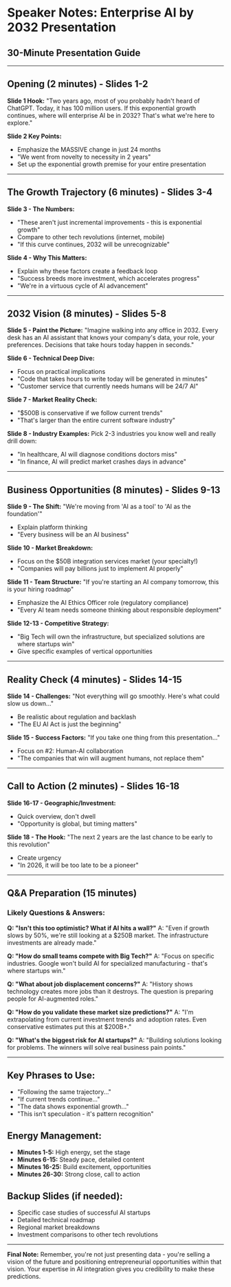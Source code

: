# Speaker Notes: Enterprise AI by 2032 Presentation
## 30-Minute Presentation Guide

---

## Opening (2 minutes) - Slides 1-2

**Slide 1 Hook:**
"Two years ago, most of you probably hadn't heard of ChatGPT. Today, it has 100 million users. If this exponential growth continues, where will enterprise AI be in 2032? That's what we're here to explore."

**Slide 2 Key Points:**
- Emphasize the MASSIVE change in just 24 months
- "We went from novelty to necessity in 2 years"
- Set up the exponential growth premise for your entire presentation

---

## The Growth Trajectory (6 minutes) - Slides 3-4

**Slide 3 - The Numbers:**
- "These aren't just incremental improvements - this is exponential growth"
- Compare to other tech revolutions (internet, mobile)
- "If this curve continues, 2032 will be unrecognizable"

**Slide 4 - Why This Matters:**
- Explain why these factors create a feedback loop
- "Success breeds more investment, which accelerates progress"
- "We're in a virtuous cycle of AI advancement"

---

## 2032 Vision (8 minutes) - Slides 5-8

**Slide 5 - Paint the Picture:**
"Imagine walking into any office in 2032. Every desk has an AI assistant that knows your company's data, your role, your preferences. Decisions that take hours today happen in seconds."

**Slide 6 - Technical Deep Dive:**
- Focus on practical implications
- "Code that takes hours to write today will be generated in minutes"
- "Customer service that currently needs humans will be 24/7 AI"

**Slide 7 - Market Reality Check:**
- "$500B is conservative if we follow current trends"
- "That's larger than the entire current software industry"

**Slide 8 - Industry Examples:**
Pick 2-3 industries you know well and really drill down:
- "In healthcare, AI will diagnose conditions doctors miss"
- "In finance, AI will predict market crashes days in advance"

---

## Business Opportunities (8 minutes) - Slides 9-13

**Slide 9 - The Shift:**
"We're moving from 'AI as a tool' to 'AI as the foundation'"
- Explain platform thinking
- "Every business will be an AI business"

**Slide 10 - Market Breakdown:**
- Focus on the $50B integration services market (your specialty!)
- "Companies will pay billions just to implement AI properly"

**Slide 11 - Team Structure:**
"If you're starting an AI company tomorrow, this is your hiring roadmap"
- Emphasize the AI Ethics Officer role (regulatory compliance)
- "Every AI team needs someone thinking about responsible deployment"

**Slide 12-13 - Competitive Strategy:**
- "Big Tech will own the infrastructure, but specialized solutions are where startups win"
- Give specific examples of vertical opportunities

---

## Reality Check (4 minutes) - Slides 14-15

**Slide 14 - Challenges:**
"Not everything will go smoothly. Here's what could slow us down..."
- Be realistic about regulation and backlash
- "The EU AI Act is just the beginning"

**Slide 15 - Success Factors:**
"If you take one thing from this presentation..."
- Focus on #2: Human-AI collaboration
- "The companies that win will augment humans, not replace them"

---

## Call to Action (2 minutes) - Slides 16-18

**Slide 16-17 - Geographic/Investment:**
- Quick overview, don't dwell
- "Opportunity is global, but timing matters"

**Slide 18 - The Hook:**
"The next 2 years are the last chance to be early to this revolution"
- Create urgency
- "In 2026, it will be too late to be a pioneer"

---

## Q&A Preparation (15 minutes)

### Likely Questions & Answers:

**Q: "Isn't this too optimistic? What if AI hits a wall?"**
A: "Even if growth slows by 50%, we're still looking at a $250B market. The infrastructure investments are already made."

**Q: "How do small teams compete with Big Tech?"**
A: "Focus on specific industries. Google won't build AI for specialized manufacturing - that's where startups win."

**Q: "What about job displacement concerns?"**
A: "History shows technology creates more jobs than it destroys. The question is preparing people for AI-augmented roles."

**Q: "How do you validate these market size predictions?"**
A: "I'm extrapolating from current investment trends and adoption rates. Even conservative estimates put this at $200B+."

**Q: "What's the biggest risk for AI startups?"**
A: "Building solutions looking for problems. The winners will solve real business pain points."

---

## Key Phrases to Use:

- "Following the same trajectory..."
- "If current trends continue..."
- "The data shows exponential growth..."
- "This isn't speculation - it's pattern recognition"

## Energy Management:

- **Minutes 1-5:** High energy, set the stage
- **Minutes 6-15:** Steady pace, detailed content
- **Minutes 16-25:** Build excitement, opportunities
- **Minutes 26-30:** Strong close, call to action

## Backup Slides (if needed):

- Specific case studies of successful AI startups
- Detailed technical roadmap
- Regional market breakdowns
- Investment comparisons to other tech revolutions

---

**Final Note:** Remember, you're not just presenting data - you're selling a vision of the future and positioning entrepreneurial opportunities within that vision. Your expertise in AI integration gives you credibility to make these predictions.